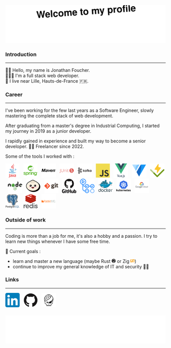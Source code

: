 <picture>
    <img src="/assets/images/header.svg" alt="Welcome to my profile" />
</picture>

###  Introduction

---
👋🏻 Hello, my name is Jonathan Foucher.<br>
🧑🏻‍💻 I'm a full stack web developer.<br>
📌 I live near Lille, Hauts-de-France 🇫🇷.

###
### Career

---
I've been working for the few last years as a Software Engineer, slowly mastering the complete stack of web development.

After graduating from a master's degree in Industrial Computing, I started my journey in 2019 as a junior developer.

I rapidly gained in experience and built my way to become a senior developer. ⛓️‍💥 Freelancer since 2022.

Some of the tools I worked with :

<picture>
    <img src="/assets/dev-icons/java.svg" alt="java" height="45" />
</picture>&nbsp;
<picture>
    <img src="/assets/dev-icons/spring.svg" alt="spring" height="45" />
</picture>&nbsp;
<picture>
    <img src="/assets/dev-icons/maven.svg" alt="maven" height="45" />
</picture>&nbsp;
<picture>
    <img src="/assets/dev-icons/junit.svg" alt="junit" height="45" />
</picture>&nbsp;
<picture>
    <img src="/assets/dev-icons/kafka.svg" alt="kafka" height="45" />
</picture>&nbsp;
<picture>
    <img src="/assets/dev-icons/javascript.svg" alt="javascript" height="45" />
</picture>&nbsp;
<picture>
    <img src="/assets/dev-icons/vuejs.svg" alt="vuejs" height="45" />
</picture>&nbsp;
<picture>
    <img src="/assets/dev-icons/vuetify.svg" alt="vuetify" height="45" />
</picture>&nbsp;
<picture>
    <img src="/assets/dev-icons/vitest.svg" alt="vitest" height="45" />
</picture>&nbsp;
<picture>
    <img src="/assets/dev-icons/nodejs.svg" alt="nodejs" height="45" />
</picture>&nbsp;
<picture>
    <img src="/assets/dev-icons/bun.svg" alt="bun" height="45" />
</picture>&nbsp;
<picture>
    <img src="/assets/dev-icons/git.svg" alt="git" height="45" />
</picture>&nbsp;
<picture>
    <img src="/assets/dev-icons/github.svg" alt="github" height="45" />
</picture>&nbsp;
<picture>
    <img src="/assets/dev-icons/github-actions.svg" alt="github-actions" height="45" />
</picture>&nbsp;
<picture>
    <img src="/assets/dev-icons/docker.svg" alt="docker" height="45" />
</picture>&nbsp;
<picture>
    <img src="/assets/dev-icons/kubernetes.svg" alt="kubernetes" height="45" />
</picture>&nbsp;
<picture>
    <img src="/assets/dev-icons/gcp.svg" alt="gcp" height="45" />
</picture>&nbsp;
<picture>
    <img src="/assets/dev-icons/postgresql.svg" alt="postgresql" height="45" />
</picture>&nbsp;
<picture>
    <img src="/assets/dev-icons/redis.svg" alt="redis" height="45" />
</picture>&nbsp;
<picture>
    <img src="/assets/dev-icons/rabbitmq.svg" alt="rabbitmq" height="45" />
</picture>&nbsp;

###
### Outside of work

---
Coding is more than a job for me, it's also a hobby and a passion. I try to learn new things whenever I have some free time.

🎯 Current goals :
- learn and master a new language (maybe Rust <picture><img src="/assets/dev-icons/rust.svg" alt="" height="13" /></picture> or Zig <picture><img src="/assets/dev-icons/zig.svg" alt="" height="13" /></picture>)
- continue to improve my general knowledge of IT and security 🏴‍☠️

###
### Links

---
<a href="https://www.linkedin.com/in/jonathanfoucher" target="_blank" style="text-decoration:none">
    <img src="/assets/icons/linkedin.png" alt="linkedin" height="45" />
</a>&nbsp;
<a href="https://jonathan-foucher.github.io" target="_blank" style="text-decoration:none">
    <img src="/assets/icons/github.svg" alt="github" height="45" />
</a>&nbsp;
<a href="https://www.root-me.org/Jonathan-608847" target="_blank" style="text-decoration:none">
    <img src="/assets/icons/rootme.svg" alt="rootme" height="45" />
</a>

###
<picture>
    <img src="/assets/images/footer.svg" alt="" />
</picture>